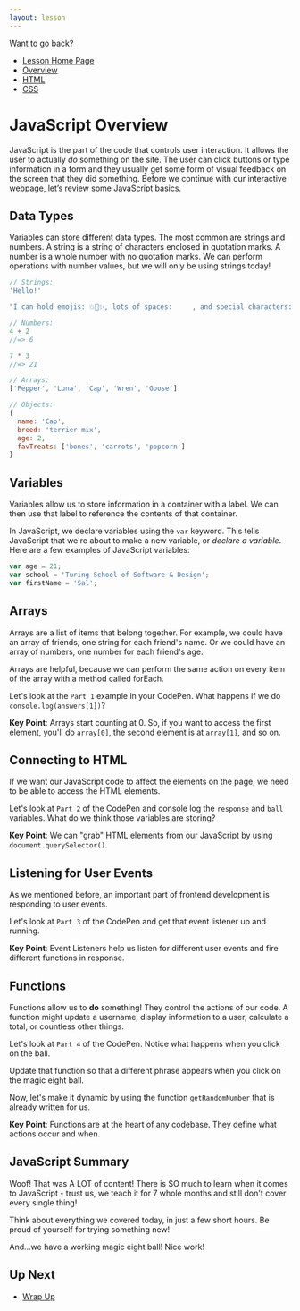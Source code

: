 ```yaml
---
layout: lesson
---
```


Want to go back?
- [Lesson Home Page](../)
- [Overview](../overview)
- [HTML](../html)
- [CSS](../css)

# JavaScript Overview

JavaScript is the part of the code that controls user interaction. It allows the user to actually <em>do</em> something on the site. The user can click buttons or type information in a form and they usually get some form of visual feedback on the screen that they did something. Before we continue with our interactive webpage, let’s review some JavaScript basics.

## Data Types

Variables can store different data types. The most common are strings and numbers. A string is a string of characters enclosed in quotation marks. A number is a whole number with no quotation marks. We can perform operations with number values, but we will only be using strings today!

```js
// Strings: 
'Hello!'

"I can hold emojis: 💥🦄✨, lots of spaces:     , and special characters: $#@%"

// Numbers:
4 + 2
//=> 6

7 * 3
//=> 21

// Arrays:
['Pepper', 'Luna', 'Cap', 'Wren', 'Goose']

// Objects:
{
  name: 'Cap',
  breed: 'terrier mix',
  age: 2,
  favTreats: ['bones', 'carrots', 'popcorn']
}
```

## Variables

Variables allow us to store information in a container with a label. We can then use that label to reference the contents of that container.

In JavaScript, we declare variables using the `var` keyword. This tells JavaScript that we're about to make a new variable, or _declare a variable_. Here are a few examples of JavaScript variables:

```js
var age = 21;
var school = 'Turing School of Software & Design';
var firstName = 'Sal';
```

## Arrays

Arrays are a list of items that belong together. For example, we could have an array of friends, one string for each friend's name. Or we could have an array of numbers, one number for each friend's age.

Arrays are helpful, because we can perform the same action on every item of the array with a method called forEach.

Let's look at the `Part 1` example in your CodePen. What happens if we do `console.log(answers[1])`?

**Key Point**: Arrays start counting at 0. So, if you want to access the first element, you'll do `array[0]`, the second element is at `array[1]`, and so on.

## Connecting to HTML

If we want our JavaScript code to affect the elements on the page, we need to be able to access the HTML elements. 

Let's look at `Part 2` of the CodePen and console log the `response` and `ball` variables. What do we think those variables are storing?

**Key Point**: We can "grab" HTML elements from our JavaScript by using `document.querySelector()`.

## Listening for User Events

As we mentioned before, an important part of frontend development is responding to user events. 

Let's look at `Part 3` of the CodePen and get that event listener up and running.

**Key Point**: Event Listeners help us listen for different user events and fire different functions in response.

## Functions

Functions allow us to **do** something! They control the actions of our code. A function might update a username, display information to a user, calculate a total, or countless other things. 

Let's look at `Part 4` of the CodePen. Notice what happens when you click on the ball. 

Update that function so that a different phrase appears when you click on the magic eight ball.

Now, let's make it dynamic by using the function `getRandomNumber` that is already written for us.

**Key Point**: Functions are at the heart of any codebase. They define what actions occur and when. 

## JavaScript Summary

Woof! That was A LOT of content! There is SO much to learn when it comes to JavaScript - trust us, we teach it for 7 whole months and still don't cover every single thing! 

Think about everything we covered today, in just a few short hours. Be proud of yourself for trying something new! 

And...we have a working magic eight ball! Nice work! 

## Up Next

- [Wrap Up](../wrap-up)
